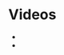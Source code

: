 # Videos

- [](https://www.youtube.com/playlist?list=PL7y-1rk2cCsA339crwXMWUaBRuLBvPBCg)
- [](https://www.youtube.com/playlist?list=PL2-dafEMk2A7mu0bSksCGMJEmeddU_H4D)
